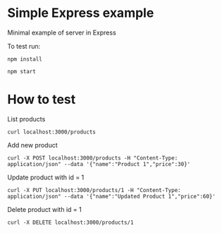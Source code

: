 # Simple Express example

Minimal example of server in Express

To test run:

```
npm install
```

```
npm start
```

# How to test

List products
```
curl localhost:3000/products
```

Add new product
```
curl -X POST localhost:3000/products -H "Content-Type: application/json" --data '{"name":"Product 1","price":30}'
```

Update product with id = 1
```
curl -X PUT localhost:3000/products/1 -H "Content-Type: application/json" --data '{"name":"Updated Product 1","price":60}'
```

Delete product with id = 1
```
curl -X DELETE localhost:3000/products/1 
```